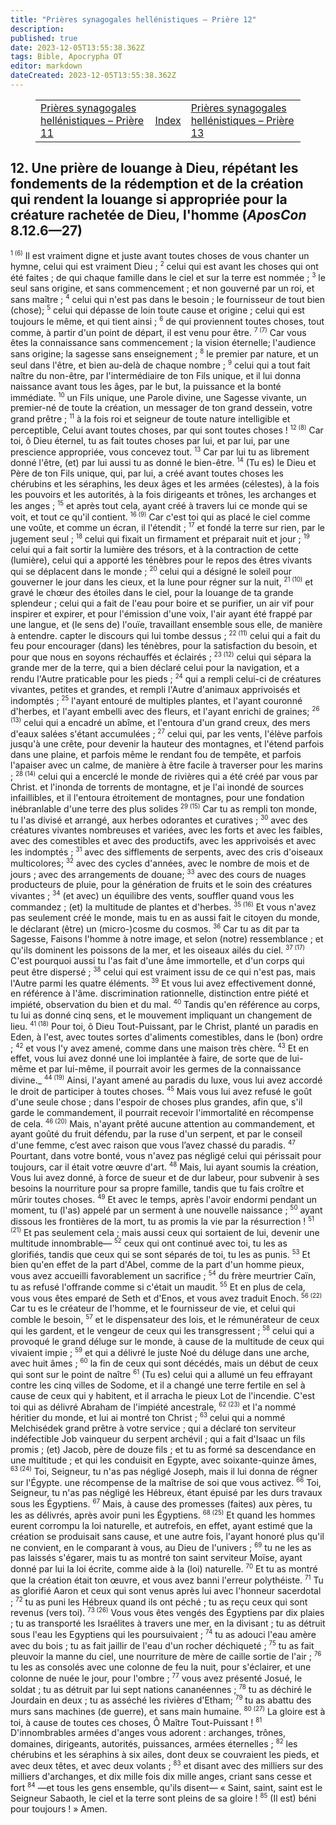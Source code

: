 ```yaml
---
title: "Prières synagogales hellénistiques – Prière 12"
description: 
published: true
date: 2023-12-05T13:55:38.362Z
tags: Bible, Apocrypha OT
editor: markdown
dateCreated: 2023-12-05T13:55:38.362Z
---
```


<figure class="table chapter-navigator">
  <table>
    <tbody>
      <tr>
        <td>
        <a href="/fr/Bible/Hellenistic_Synagogal_Prayers/11">
          <span class="mdi mdi-arrow-left-drop-circle"></span><span class="pl-2">Prières synagogales hellénistiques – Prière 11</span>
        </a>
        </td>
        <td>
        <a href="/fr/Bible/Hellenistic_Synagogal_Prayers#index">
          <span class="mdi mdi-book-open-variant"></span><span class="pl-2">Index</span>
        </a>
        </td>
        <td>
        <a href="/fr/Bible/Hellenistic_Synagogal_Prayers/13">
          <span class="pr-2">Prières synagogales hellénistiques – Prière 13</span><span class="mdi mdi-arrow-right-drop-circle"></span>
        </a>
        </td>
      </tr>
    </tbody>
  </table>
</figure>

## 12. Une prière de louange à Dieu, répétant les fondements de la rédemption et de la création qui rendent la louange si appropriée pour la créature rachetée de Dieu, l'homme (_AposCon_ 8.12.6—27)

<span id="v1"><sup><small>1 (6)</small></sup></span> Il est vraiment digne et juste avant toutes choses de vous chanter un hymne,
celui qui est vraiment Dieu ;
<span id="v2"><sup><small>2</small></sup></span> celui qui est avant les choses qui ont été faites ;
de qui chaque famille dans le ciel et sur la terre est nommée ;
<span id="v3"><sup><small>3</small></sup></span> le seul sans origine, et sans commencement ;
et non gouverné par un roi, et sans maître ;
<span id="v4"><sup><small>4</small></sup></span> celui qui n'est pas dans le besoin ;
le fournisseur de tout bien (chose);
<span id="v5"><sup><small>5</small></sup></span> celui qui dépasse de loin toute cause et origine ;
celui qui est toujours le même, et qui tient ainsi ;
<span id="v6"><sup><small>6</small></sup></span> de qui proviennent toutes choses,
tout comme, à partir d'un point de départ, il est venu pour être.
<span id="v7"><sup><small>7 (7)</small></sup></span> Car vous êtes la connaissance sans commencement ;
la vision éternelle;
l'audience sans origine;
la sagesse sans enseignement ;
<span id="v8"><sup><small>8</small></sup></span> le premier par nature,
et un seul dans l'être,
et bien au-delà de chaque nombre ;
<span id="v9"><sup><small>9</small></sup></span> celui qui a tout fait naître du non-être, par l'intermédiaire de ton Fils unique,
et il lui donna naissance avant tous les âges,
par le but, la puissance et la bonté immédiate.
<span id="v10"><sup><small>10</small></sup></span> un Fils unique, une Parole divine, une Sagesse vivante,
un premier-né de toute la création,
un messager de ton grand dessein,
votre grand prêtre ;
<span id="v11"><sup><small>11</small></sup></span> à la fois roi et seigneur de toute nature intelligible et perceptible,
Celui avant toutes choses, par qui sont toutes choses !
<span id="v12"><sup><small>12 (8)</small></sup></span> Car toi, ô Dieu éternel, tu as fait toutes choses par lui,
et par lui, par une prescience appropriée, vous concevez tout.
<span id="v13"><sup><small>13</small></sup></span> Car par lui tu as librement donné l'être,
(et) par lui aussi tu as donné le bien-être.
<span id="v14"><sup><small>14</small></sup></span> (Tu es) le Dieu et Père de ton Fils unique,
qui, par lui, a créé avant toutes choses les chérubins et les séraphins,
les deux âges et les armées (célestes),
à la fois les pouvoirs et les autorités,
à la fois dirigeants et trônes,
les archanges et les anges ;
<span id="v15"><sup><small>15</small></sup></span> et après tout cela, ayant créé à travers lui ce monde qui se voit, et tout ce qu'il contient.
<span id="v16"><sup><small>16 (9)</small></sup></span> Car c'est toi qui as placé le ciel comme une voûte,
et comme un écran, il l'étendit ;
<span id="v17"><sup><small>17</small></sup></span> et fondé la terre sur rien, par le jugement seul ;
<span id="v18"><sup><small>18</small></sup></span> celui qui fixait un firmament et préparait nuit et jour ;
<span id="v19"><sup><small>19</small></sup></span> celui qui a fait sortir la lumière des trésors, et à la contraction de cette (lumière),
celui qui a apporté les ténèbres pour le repos des êtres vivants qui se déplacent dans le monde ;
<span id="v20"><sup><small>20</small></sup></span> celui qui a désigné le soleil pour gouverner le jour dans les cieux,
et la lune pour régner sur la nuit,
<span id="v21"><sup><small>21 (10)</small></sup></span> et gravé le chœur des étoiles dans le ciel, pour la louange de ta grande splendeur ;
celui qui a fait de l'eau pour boire et se purifier,
un air vif pour inspirer et expirer,
et pour l'émission d'une voix,
l'air ayant été frappé par une langue,
et (le sens de) l'ouïe, travaillant ensemble sous elle, de manière à entendre.
capter le discours qui lui tombe dessus ;
<span id="v22"><sup><small>22 (11)</small></sup></span> celui qui a fait du feu pour encourager (dans) les ténèbres,
pour la satisfaction du besoin,
et pour que nous en soyons réchauffés et éclairés ;
<span id="v23"><sup><small>23 (12)</small></sup></span> celui qui sépara la grande mer de la terre,
qui a bien déclaré celui pour la navigation,
et a rendu l'Autre praticable pour les pieds ;
<span id="v24"><sup><small>24</small></sup></span> qui a rempli celui-ci de créatures vivantes, petites et grandes,
et rempli l'Autre d'animaux apprivoisés et indomptés ;
<span id="v25"><sup><small>25</small></sup></span> l'ayant entouré de multiples plantes,
et l'ayant couronné d'herbes,
et l'ayant embelli avec des fleurs,
et l'ayant enrichi de graines;
<span id="v26"><sup><small>26 (13)</small></sup></span> celui qui a encadré un abîme,
et l'entoura d'un grand creux,
des mers d'eaux salées s'étant accumulées ;
<span id="v27"><sup><small>27</small></sup></span> celui qui, par les vents, l'élève parfois jusqu'à une crête, pour devenir la hauteur des montagnes,
et l'étend parfois dans une plaine,
et parfois même le rendant fou de tempête,
et parfois l'apaiser avec un calme,
de manière à être facile à traverser pour les marins ;
<span id="v28"><sup><small>28 (14)</small></sup></span> celui qui a encerclé le monde de rivières
qui a été créé par vous par Christ.
et l'inonda de torrents de montagne,
et je l'ai inondé de sources infaillibles,
et il l'entoura étroitement de montagnes,
pour une fondation inébranlable d'une terre des plus solides
<span id="v29"><sup><small>29 (15)</small></sup></span> Car tu as rempli ton monde, tu l'as divisé et arrangé,
aux herbes odorantes et curatives ;
<span id="v30"><sup><small>30</small></sup></span> avec des créatures vivantes nombreuses et variées,
avec les forts et avec les faibles,
avec des comestibles et avec des productifs,
avec les apprivoisés et avec les indomptés ;
<span id="v31"><sup><small>31</small></sup></span> avec des sifflements de serpents,
avec des cris d'oiseaux multicolores;
<span id="v32"><sup><small>32</small></sup></span> avec des cycles d'années,
avec le nombre de mois et de jours ;
avec des arrangements de douane;
<span id="v33"><sup><small>33</small></sup></span> avec des cours de nuages ​​producteurs de pluie, pour la génération de fruits et le soin des créatures vivantes ;
<span id="v34"><sup><small>34</small></sup></span> (et avec) un équilibre des vents,
souffler quand vous les commandez ;
(et) la multitude de plantes et d'herbes.
<span id="v35"><sup><small>35 (16)</small></sup></span> Et vous n'avez pas seulement créé le monde,
mais tu en as aussi fait le citoyen du monde,
le déclarant (être) un (micro-)cosme du cosmos.
<span id="v36"><sup><small>36</small></sup></span> Car tu as dit par ta Sagesse,
Faisons l'homme à notre image,
et selon (notre) ressemblance ;
et qu'ils dominent les poissons de la mer,
et les oiseaux ailés du ciel.
<span id="v37"><sup><small>37 (17)</small></sup></span> C'est pourquoi aussi tu l'as fait d'une âme immortelle,
et d'un corps qui peut être dispersé ;
<span id="v38"><sup><small>38</small></sup></span> celui qui est vraiment issu de ce qui n'est pas,
mais l'Autre parmi les quatre éléments.
<span id="v39"><sup><small>39</small></sup></span> Et vous lui avez effectivement donné, en référence à l'âme.
discrimination rationnelle,
distinction entre piété et impiété,
observation du bien et du mal.
<span id="v40"><sup><small>40</small></sup></span> Tandis qu'en référence au corps,
tu lui as donné cinq sens,
et le mouvement impliquant un changement de lieu.
<span id="v41"><sup><small>41 (18)</small></sup></span> Pour toi, ô Dieu Tout-Puissant, par le Christ,
planté un paradis en Eden, à l'est,
avec toutes sortes d'aliments comestibles, dans le (bon) ordre ;
<span id="v42"><sup><small>42</small></sup></span> et vous l'y avez amené, comme dans une maison très chère.
<span id="v43"><sup><small>43</small></sup></span> Et en effet, vous lui avez donné une loi implantée à faire,
de sorte que de lui-même et par lui-même,
il pourrait avoir les germes de la connaissance divine._
<span id="v44"><sup><small>44 (19)</small></sup></span> Ainsi, l'ayant amené au paradis du luxe,
vous lui avez accordé le droit de participer à toutes choses.
<span id="v45"><sup><small>45</small></sup></span> Mais vous lui avez refusé le goût d'une seule chose ;
dans l'espoir de choses plus grandes,
afin que, s'il garde le commandement,
il pourrait recevoir l'immortalité en récompense de cela.
<span id="v46"><sup><small>46 (20)</small></sup></span> Mais, n'ayant prêté aucune attention au commandement,
et ayant goûté du fruit défendu,
par la ruse d'un serpent,
et par le conseil d'une femme,
c’est avec raison que vous l’avez chassé du paradis.
<span id="v47"><sup><small>47</small></sup></span> Pourtant, dans votre bonté, vous n'avez pas négligé celui qui périssait pour toujours,
car il était votre œuvre d'art.
<span id="v48"><sup><small>48</small></sup></span> Mais, lui ayant soumis la création,
Vous lui avez donné, à force de sueur et de dur labeur, pour subvenir à ses besoins
la nourriture pour sa propre famille,
tandis que tu fais croître et mûrir toutes choses.
<span id="v49"><sup><small>49</small></sup></span> Et avec le temps, après l'avoir endormi pendant un moment,
tu (l'as) appelé par un serment à une nouvelle naissance ;
<span id="v50"><sup><small>50</small></sup></span> ayant dissous les frontières de la mort,
tu as promis la vie par la résurrection !
<span id="v51"><sup><small>51 (21)</small></sup></span> Et pas seulement cela ; mais aussi ceux qui sortaient de lui,
devenir une multitude innombrable—
<span id="v52"><sup><small>52</small></sup></span> ceux qui ont continué avec toi, tu les as glorifiés,
tandis que ceux qui se sont séparés de toi, tu les as punis.
<span id="v53"><sup><small>53</small></sup></span> Et bien qu'en effet de la part d'Abel, comme de la part d'un homme pieux,
vous avez accueilli favorablement un sacrifice ;
<span id="v54"><sup><small>54</small></sup></span> du frère meurtrier Caïn,
tu as refusé l'offrande comme si c'était un maudit.
<span id="v55"><sup><small>55</small></sup></span> Et en plus de cela, vous vous êtes emparé de Seth et d'Enos, et vous avez traduit Enoch.
<span id="v56"><sup><small>56 (22)</small></sup></span> Car tu es le créateur de l'homme,
et le fournisseur de vie,
et celui qui comble le besoin,
<span id="v57"><sup><small>57</small></sup></span> et le dispensateur des lois,
et le rémunérateur de ceux qui les gardent,
et le vengeur de ceux qui les transgressent ;
<span id="v58"><sup><small>58</small></sup></span> celui qui a provoqué le grand déluge sur le monde,
à cause de la multitude de ceux qui vivaient impie ;
<span id="v59"><sup><small>59</small></sup></span> et qui a délivré le juste Noé du déluge dans une arche,
avec huit âmes ;
<span id="v60"><sup><small>60</small></sup></span> la fin de ceux qui sont décédés,
mais un début de ceux qui sont sur le point de naître
<span id="v61"><sup><small>61</small></sup></span> (Tu es) celui qui a allumé un feu effrayant contre les cinq villes de Sodome,
et il a changé une terre fertile en sel à cause de ceux qui y habitent,
et il arracha le pieux Lot de l'incendie.
C'est toi qui as délivré Abraham de l'impiété ancestrale,
<span id="v62"><sup><small>62 (23)</small></sup></span> et l'a nommé héritier du monde,
et lui ai montré ton Christ ;
<span id="v63"><sup><small>63</small></sup></span> celui qui a nommé Melchisédek grand prêtre à votre service ;
qui a déclaré ton serviteur indéfectible Job vainqueur du serpent archévil ;
qui a fait d'Isaac un fils promis ;
(et) Jacob, père de douze fils ; et tu as formé sa descendance en une multitude ;
et qui les conduisit en Egypte, avec soixante-quinze âmes,
<span id="v63"><sup><small>63 (24)</small></sup></span> Toi, Seigneur, tu n'as pas négligé Joseph,
mais il lui donna de régner sur l'Égypte.
une récompense de la maîtrise de soi que vous activez.
<span id="v66"><sup><small>66</small></sup></span> Toi, Seigneur, tu n'as pas négligé les Hébreux,
étant épuisé par les durs travaux sous les Égyptiens.
<span id="v67"><sup><small>67</small></sup></span> Mais, à cause des promesses (faites) aux pères,
tu les as délivrés, après avoir puni les Égyptiens.
<span id="v68"><sup><small>68 (25)</small></sup></span> Et quand les hommes eurent corrompu la loi naturelle,
et autrefois, en effet, ayant estimé que la création se produisait sans cause,
et une autre fois, l'ayant honoré plus qu'il ne convient,
en le comparant à vous, au Dieu de l'univers ;
<span id="v69"><sup><small>69</small></sup></span> tu ne les as pas laissés s'égarer,
mais tu as montré ton saint serviteur Moïse,
ayant donné par lui la loi écrite, comme aide à la (loi) naturelle.
<span id="v70"><sup><small>70</small></sup></span> Et tu as montré que la création était ton œuvre,
et vous avez banni l'erreur polythéiste.
<span id="v71"><sup><small>71</small></sup></span> Tu as glorifié Aaron et ceux qui sont venus après lui avec l'honneur sacerdotal ;
<span id="v72"><sup><small>72</small></sup></span> tu as puni les Hébreux quand ils ont péché ;
tu as reçu ceux qui sont revenus (vers toi).
<span id="v73"><sup><small>73 (26)</small></sup></span> Vous vous êtes vengés des Égyptiens par dix plaies ;
tu as transporté les Israélites à travers une mer, en la divisant ;
tu as détruit sous l'eau les Egyptiens qui les poursuivaient ;
<span id="v74"><sup><small>74</small></sup></span> tu as adouci l'eau amère avec du bois ;
tu as fait jaillir de l'eau d'un rocher déchiqueté ;
<span id="v75"><sup><small>75</small></sup></span> tu as fait pleuvoir la manne du ciel,
une nourriture de mère de caille sortie de l'air ;
<span id="v76"><sup><small>76</small></sup></span> tu les as consolés avec une colonne de feu la nuit, pour s'éclairer,
et une colonne de nuée le jour, pour l'ombre ;
<span id="v77"><sup><small>77</small></sup></span> vous avez présenté Josué, le soldat ;
tu as détruit par lui sept nations cananéennes ;
<span id="v78"><sup><small>78</small></sup></span> tu as déchiré le Jourdain en deux ;
tu as asséché les rivières d'Etham;
<span id="v79"><sup><small>79</small></sup></span> tu as abattu des murs sans machines (de guerre),
et sans main humaine.
<span id="v80"><sup><small>80 (27)</small></sup></span> La gloire est à toi, à cause de toutes ces choses,
Ô Maître Tout-Puissant !
<span id="v81"><sup><small>81</small></sup></span> D'innombrables armées d'anges vous adorent : archanges, trônes, domaines,
dirigeants, autorités, puissances, armées éternelles ;
<span id="v82"><sup><small>82</small></sup></span> les chérubins et les séraphins à six ailes, dont deux se couvraient les pieds,
et avec deux têtes, et avec deux volants ;
<span id="v83"><sup><small>83</small></sup></span> et disant avec des milliers sur des milliers d'archanges,
et dix mille fois dix mille anges,
criant sans cesse et fort
<span id="v84"><sup><small>84</small></sup></span> —et tous les gens ensemble, qu'ils disent—
« Saint, saint, saint est le Seigneur Sabaoth, le ciel et la terre sont pleins de sa gloire !
<span id="v85"><sup><small>85</small></sup></span> (Il est) béni pour toujours ! » Amen.